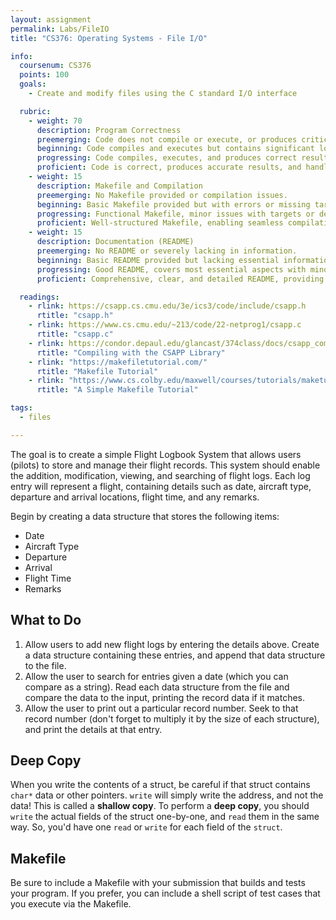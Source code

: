 ```yaml
---
layout: assignment
permalink: Labs/FileIO
title: "CS376: Operating Systems - File I/O"

info:
  coursenum: CS376
  points: 100
  goals:
    - Create and modify files using the C standard I/O interface

  rubric:
    - weight: 70
      description: Program Correctness
      preemerging: Code does not compile or execute, or produces critical errors.
      beginning: Code compiles and executes but contains significant logic errors, leading to incorrect results.
      progressing: Code compiles, executes, and produces correct results in most cases but may have minor issues.
      proficient: Code is correct, produces accurate results, and handles edge cases effectively. 
    - weight: 15
      description: Makefile and Compilation
      preemerging: No Makefile provided or compilation issues. 
      beginning: Basic Makefile provided but with errors or missing targets. 
      progressing: Functional Makefile, minor issues with targets or dependencies. 
      proficient: Well-structured Makefile, enabling seamless compilation without errors. 
    - weight: 15
      description: Documentation (README)
      preemerging: No README or severely lacking in information. 
      beginning: Basic README provided but lacking essential information or clarity. 
      progressing: Good README, covers most essential aspects with minor omissions or clarity issues. 
      proficient: Comprehensive, clear, and detailed README, providing complete instructions on program usage. 

  readings:
    - rlink: https://csapp.cs.cmu.edu/3e/ics3/code/include/csapp.h
      rtitle: "csapp.h"
    - rlink: https://www.cs.cmu.edu/~213/code/22-netprog1/csapp.c
      rtitle: "csapp.c"
    - rlink: https://condor.depaul.edu/glancast/374class/docs/csapp_compile_guide.html
      rtitle: "Compiling with the CSAPP Library"
    - rlink: "https://makefiletutorial.com/"
      rtitle: "Makefile Tutorial"
    - rlink: "https://www.cs.colby.edu/maxwell/courses/tutorials/maketutor/"
      rtitle: "A Simple Makefile Tutorial"

tags:
  - files

---
```


The goal is to create a simple Flight Logbook System that allows users (pilots) to store and manage their flight records. This system should enable the addition, modification, viewing, and searching of flight logs. Each log entry will represent a flight, containing details such as date, aircraft type, departure and arrival locations, flight time, and any remarks.

Begin by creating a data structure that stores the following items:

* Date
* Aircraft Type
* Departure
* Arrival
* Flight Time
* Remarks

## What to Do

1. Allow users to add new flight logs by entering the details above.  Create a data structure containing these entries, and append that data structure to the file.
2. Allow the user to search for entries given a date (which you can compare as a string).  Read each data structure from the file and compare the data to the input, printing the record data if it matches.
3. Allow the user to print out a particular record number.  Seek to that record number (don't forget to multiply it by the size of each structure), and print the details at that entry.

## Deep Copy

When you write the contents of a struct, be careful if that struct contains `char*` data or other pointers.  `write` will simply write the address, and not the data!  This is called a **shallow copy**.  To perform a **deep copy**, you should `write` the actual fields of the struct one-by-one, and `read` them in the same way.  So, you'd have one `read` or `write` for each field of the `struct`.

## Makefile

Be sure to include a Makefile with your submission that builds and tests your program.  If you prefer, you can include a shell script of test cases that you execute via the Makefile.

